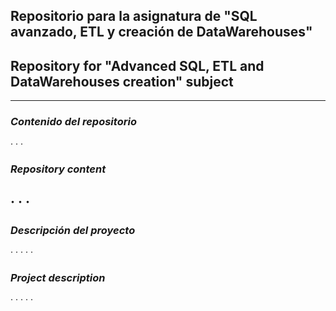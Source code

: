 ## Repositorio para la asignatura de "SQL avanzado, ETL y creación de DataWarehouses"  
## Repository for "Advanced SQL, ETL and DataWarehouses creation" subject  
 ---
### *Contenido del repositorio*  
 ·
 ·
 ·
### *Repository content*  
 ·
 ·
 ·
 ---  

### *Descripción del proyecto*
 ·
 ·
 ·
 ·
 ·


### *Project description*  
 ·
 ·
 ·
 ·
 ·
